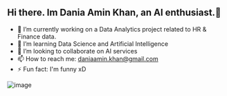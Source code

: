 ## Hi there. Im Dania Amin Khan, an AI enthusiast.👋

- 🔭 I’m currently working on a Data Analytics project related to HR & Finance data.
- 🌱 I’m learning Data Science and Artificial Intelligence 
- 👯 I’m looking to collaborate on AI services
- 📫 How to reach me: daniaamin.khan@gmail.com
- ⚡ Fun fact: I'm funny xD


![image](https://github.com/DaniaAmin/DaniaAmin/assets/164983707/2b249374-48da-438c-9afe-60d37c2d8d32)

